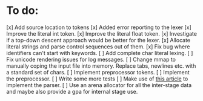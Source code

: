 # To do:
[x] Add source location to tokens
[x] Added error reporting to the lexer
[x] Improve the literal int token.
[x] Improve the literal float token.
[x] Investigate if a top-down descent approach would be better for the lexer.
[x] Allocate literal strings and parse control sequences out of them.
[x] Fix bug where identifiers can't start with keywords.
[ ] Add complete char literal lexing.
[ ] Fix unicode rendering issues for log messages.
[ ] Change mmap to manually coping the input file into memory. Replace tabs, newlines etc. with a standard set of chars.
[ ] Implement preprocessor tokens.
[ ] Implement the preprocessor.
[ ] Write some more tests
[ ] Make use of [this article](https://en.wikipedia.org/wiki/Recursive_descent_parser) to implement the parser.
[ ] Use an arena allocator for all the inter-stage data and maybe also provide a gpa for internal stage use.
